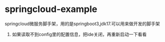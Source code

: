 # springcloud-example
springcloud微服务脚手架，用的是springboot3,jdk17.可以用来做开发的脚手架

1. 如果读取不到config里的配置信息，把ide关闭，再重新启动一下看看